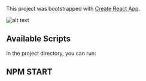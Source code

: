This project was bootstrapped with [Create React App](https://github.com/facebook/create-react-app).

![alt text](https://github.com/wahyualfarisi/React-todos/master/login_page.jpg?raw=true)

## Available Scripts

In the project directory, you can run:

## NPM START